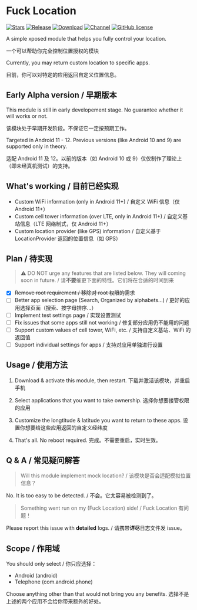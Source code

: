 # Fuck Location
[![Stars](https://img.shields.io/github/stars/Mikotwa/FuckLocation?label=Stars)](https://github.com/Mikotwa)
[![Release](https://img.shields.io/github/v/release/Xposed-Modules-Repo/fuck.location?label=Release)](https://github.com/Xposed-Modules-Repo/fuck.location/releases/latest)
[![Download](https://img.shields.io/github/downloads/Xposed-Modules-Repo/fuck.location/total)](https://github.com/Xposed-Modules-Repo/fuck.location/releases/latest)
[![Channel](https://img.shields.io/badge/Telegram-Channel-blue.svg?logo=telegram)](https://t.me/FuckLocation)
[![GitHub license](https://img.shields.io/github/license/Xposed-Modules-Repo/fuck.location)](https://github.com/Xposed-Modules-Repo/fuck.location/blob/main/LICENSE)

A simple xposed module that helps you fully control your location.

一个可以帮助你完全控制位置授权的模块

Currently, you may return custom location to specific apps.

目前，你可以对特定的应用返回自定义位置信息。

## Early Alpha version / 早期版本
This module is still in early developement stage. No guarantee whether it will works or not.

该模块处于早期开发阶段。不保证它一定按预期工作。

Targeted in Android 11 - 12. Previous versions (like Android 10 and 9) are supported only in theory.

适配 Android 11 及 12。以前的版本（如 Android 10 或 9）仅仅制作了理论上（即未经真机测试）的支持。

## What's working / 目前已经实现
- Custom WiFi information (only in Android 11+) / 自定义 WiFi 信息（仅 Android 11+）
- Custom cell tower information (over LTE, only in Android 11+) / 自定义基站信息（LTE 网络制式，仅 Android 11+）
- Custom location provider (like GPS) information / 自定义基于 LocationProvider 返回的位置信息（如 GPS）

## Plan / 待实现
> ⚠️ DO NOT urge any features that are listed below. They will coming soon in future. / 请**不要**催更下面的特性。它们将在合适的时间到来
- [x] ~~Remove root requirement / 移除对 root 权限的需求~~
- [ ] Better app selection page (Search, Organized by alphabets...) / 更好的应用选择页面（搜索、按字母排序...）
- [ ] Implement test settings page / 实现设置测试
- [ ] Fix issues that some apps still not working / 修复部分应用仍不能用的问题
- [ ] Support custom values of cell tower, WiFi, etc. / 支持自定义基站、WiFi 的返回值
- [ ] Support individual settings for apps / 支持对应用单独进行设置

## Usage / 使用方法
1. Download & activate this module, then restart. 下载并激活该模块，并重启手机

2. Select applications that you want to take ownership. 选择你想要接管权限的应用

3. Customize the longtitude & latitude you want to return to these apps. 设置你想要给这些应用返回的自定义经纬度

4. That's all. No reboot required. 完成。不需要重启，实时生效。

## Q & A / 常见疑问解答
> Will this module implement mock location? / 该模块是否会适配模拟位置信息？

No. It is too easy to be detected. / 不会。它太容易被检测到了。

> Something went run on my (Fuck Location) side! / Fuck Location 有问题！

Please report this issue with **detailed** logs. / 请携带**详尽**日志文件发 issue。

## Scope / 作用域
You should only select / 你只应选择：
- Android (android)
- Telephone (com.android.phone)

Choose anything other than that would not bring you any benefits.
选择不是上述的两个应用不会给你带来额外的好处。

